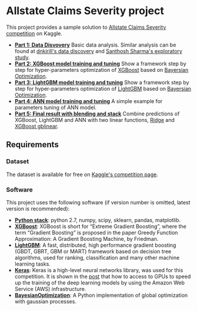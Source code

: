 # Allstate Claims Severity project

This project provides a sample solution to [Allstate Claims Severity competition](https://www.kaggle.com/c/allstate-claims-severity) on Kaggle. 

* **[Part 1: Data Disvovery](part1_data_discovery.ipynb)** Basic data analysis. Similar analysis can be found at [dnkirill's data discovery](https://github.com/xujin1982/allstate_capstone/blob/master/part1_data_discovery.ipynb) and [Santhosh Sharma's exploratory study](https://www.kaggle.com/sharmasanthosh/allstate-claims-severity/exploratory-study-on-ml-algorithms#).
* **[Part 2: XGBoost model training and tuning](part2_XGBoost_traininig_and_tuning.ipynb)** Show a framework step by step for hyper-parameters optimization of [XGBoost](xgboost.readthedocs.io/en/latest/) based on [Bayersian Optimization](https://github.com/fmfn/BayesianOptimization).
* **[Part 3: LightGBM model training and tuning](part3_LightGBM_training_and_tuning.ipynb)** Show a framework step by step for hyper-parameters optimization of [LightGBM](https://github.com/Microsoft/LightGBM) based on [Bayersian Optimization](https://github.com/fmfn/BayesianOptimization).
* **[Part 4: ANN model training and tuning](part4_ANN_Keras_training_and_tuning.ipynb)** A simple example for parameters tuning of ANN model. 
* **[Part 5: Final result with blending and stack](part5_blending_and_stack.ipynb)** Combine predictions of XGBoost, LightGBM and ANN with two linear functions, [Ridge](http://scikit-learn.org/stable/modules/generated/sklearn.linear_model.Ridge.html) and [XGBoost gblinear](http://xgboost.readthedocs.io/en/latest/parameter.html).

## Requirements

### Dataset

The dataset is available for free on [Kaggle's competition page](https://www.kaggle.com/c/allstate-claims-severity/data).

### Software

This project uses the following software (if version number is omitted, latest version is recommended):

* **[Python stack](https://docs.continuum.io/)**: python 2.7, numpy, scipy, sklearn, pandas, matplotlib.
* **[XGBoost](http://xgboost.readthedocs.io/en/latest/model.html)**: XGBoost is short for “Extreme Gradient Boosting”, where the term “Gradient Boosting” is proposed in the paper Greedy Function Approximation: A Gradient Boosting Machine, by Friedman.
* **[LightGBM](https://github.com/Microsoft/LightGBM)**: A fast, distributed, high performance gradient boosting (GBDT, GBRT, GBM or MART) framework based on decision tree algorithms, used for ranking, classification and many other machine learning tasks.
* **[Keras](https://keras.io/)**: Keras is a high-level neural networks library, was used for this competition. It is shown in the [post](http://machinelearningmastery.com/develop-evaluate-large-deep-learning-models-keras-amazon-web-services/) that how to access to GPUs to speed up the training of the deep learning models by using the Amazon Web Service (AWS) infrastructure.
* **[BayesianOptimization](https://github.com/fmfn/BayesianOptimization)**: A Python implementation of global optimization with gaussian processes. 
